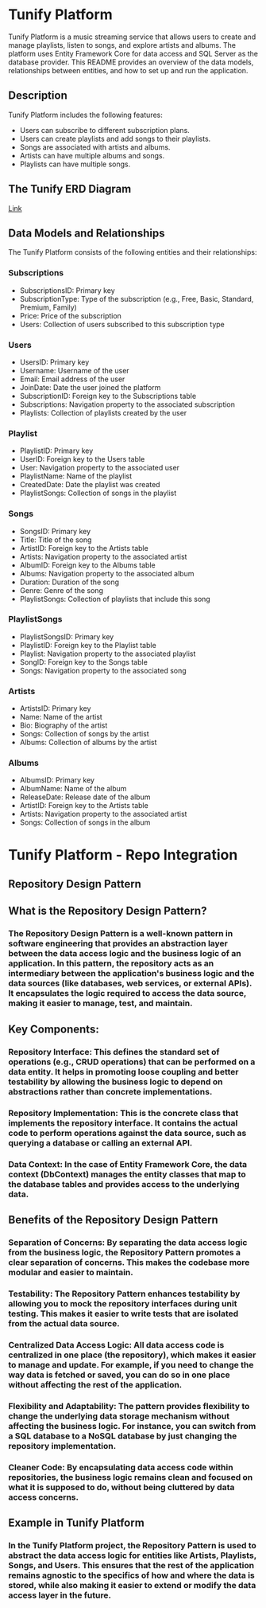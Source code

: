 # Tunify Platform

Tunify Platform is a music streaming service that allows users to create and manage playlists, listen to songs, and explore artists and albums. The platform uses Entity Framework Core for data access and SQL Server as the database provider. This README provides an overview of the data models, relationships between entities, and how to set up and run the application.

## Description

Tunify Platform includes the following features:
- Users can subscribe to different subscription plans.
- Users can create playlists and add songs to their playlists.
- Songs are associated with artists and albums.
- Artists can have multiple albums and songs.
- Playlists can have multiple songs.

## The Tunify ERD Diagram
[Link](https://github.com/Abed1313/Tunify-Platform/blob/master/Tunify-Platform/assets/ERDTunify.PNG)

## Data Models and Relationships

The Tunify Platform consists of the following entities and their relationships:

### Subscriptions
- SubscriptionsID: Primary key
- SubscriptionType: Type of the subscription (e.g., Free, Basic, Standard, Premium, Family)
- Price: Price of the subscription
- Users: Collection of users subscribed to this subscription type

### Users
- UsersID: Primary key
- Username: Username of the user
- Email: Email address of the user
- JoinDate: Date the user joined the platform
- SubscriptionID: Foreign key to the Subscriptions table
- Subscriptions: Navigation property to the associated subscription
- Playlists: Collection of playlists created by the user

### Playlist
- PlaylistID: Primary key
- UserID: Foreign key to the Users table
- User: Navigation property to the associated user
- PlaylistName: Name of the playlist
- CreatedDate: Date the playlist was created
- PlaylistSongs: Collection of songs in the playlist

### Songs
- SongsID: Primary key
- Title: Title of the song
- ArtistID: Foreign key to the Artists table
- Artists: Navigation property to the associated artist
- AlbumID: Foreign key to the Albums table
- Albums: Navigation property to the associated album
- Duration: Duration of the song
- Genre: Genre of the song
- PlaylistSongs: Collection of playlists that include this song

### PlaylistSongs
- PlaylistSongsID: Primary key
- PlaylistID: Foreign key to the Playlist table
- Playlist: Navigation property to the associated playlist
- SongID: Foreign key to the Songs table
- Songs: Navigation property to the associated song

### Artists
- ArtistsID: Primary key
- Name: Name of the artist
- Bio: Biography of the artist
- Songs: Collection of songs by the artist
- Albums: Collection of albums by the artist

### Albums
- AlbumsID: Primary key
- AlbumName: Name of the album
- ReleaseDate: Release date of the album
- ArtistID: Foreign key to the Artists table
- Artists: Navigation property to the associated artist
- Songs: Collection of songs in the album

# Tunify Platform - Repo Integration

## Repository Design Pattern

## What is the Repository Design Pattern?
### The Repository Design Pattern is a well-known pattern in software engineering that provides an abstraction layer between the data access logic and the business logic of an application. In this pattern, the repository acts as an intermediary between the application's business logic and the data sources (like databases, web services, or external APIs). It encapsulates the logic required to access the data source, making it easier to manage, test, and maintain.

## Key Components:
### Repository Interface: This defines the standard set of operations (e.g., CRUD operations) that can be performed on a data entity. It helps in promoting loose coupling and better testability by allowing the business logic to depend on abstractions rather than concrete implementations.

### Repository Implementation: This is the concrete class that implements the repository interface. It contains the actual code to perform operations against the data source, such as querying a database or calling an external API.

### Data Context: In the case of Entity Framework Core, the data context (DbContext) manages the entity classes that map to the database tables and provides access to the underlying data.

## Benefits of the Repository Design Pattern
### Separation of Concerns: By separating the data access logic from the business logic, the Repository Pattern promotes a clear separation of concerns. This makes the codebase more modular and easier to maintain.

### Testability: The Repository Pattern enhances testability by allowing you to mock the repository interfaces during unit testing. This makes it easier to write tests that are isolated from the actual data source.

### Centralized Data Access Logic: All data access code is centralized in one place (the repository), which makes it easier to manage and update. For example, if you need to change the way data is fetched or saved, you can do so in one place without affecting the rest of the application.

### Flexibility and Adaptability: The pattern provides flexibility to change the underlying data storage mechanism without affecting the business logic. For instance, you can switch from a SQL database to a NoSQL database by just changing the repository implementation.

### Cleaner Code: By encapsulating data access code within repositories, the business logic remains clean and focused on what it is supposed to do, without being cluttered by data access concerns.

## Example in Tunify Platform
### In the Tunify Platform project, the Repository Pattern is used to abstract the data access logic for entities like Artists, Playlists, Songs, and Users. This ensures that the rest of the application remains agnostic to the specifics of how and where the data is stored, while also making it easier to extend or modify the data access layer in the future.
